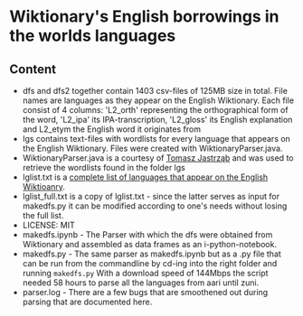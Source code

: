 # Wiktionary's English borrowings in the worlds languages

## Content

- dfs and dfs2 together contain 1403 csv-files of 125MB size in total. File names are languages as they appear on the English Wiktionary. Each file consist of 4 columns: 'L2_orth' representing the orthographical form of the word, 'L2_ipa' its IPA-transcription, 'L2_gloss' its English explanation and L2_etym the English word it originates from
- lgs contains text-files with wordlists for every language that appears on the English Wiktionary. Files were created with WiktionaryParser.java.
- WiktionaryParser.java is a courtesy of [Tomasz Jastrząb](https://scholar.google.com/citations?user=p2EcxaMAAAAJ&hl=pl) and was used to retrieve the wordlists found in the folder lgs 
- lglist.txt is a [complete list of languages that appear on the English Wiktioanry](https://en.wiktionary.org/wiki/Wiktionary:List_of_languages).
- lglist_full.txt is a copy of lglist.txt - since the latter serves as input for makedfs.py it can be modified according to one's needs without losing the full list.
- LICENSE: MIT
- makedfs.ipynb - The Parser with which the dfs were obtained from Wiktionary and assembled as data frames as an i-python-notebook.
- makedfs.py - The same parser as makedfs.ipynb but as a .py file that can be run from the commandline by cd-ing into the right folder and running ```makedfs.py```
With a download speed of 144Mbps the script needed 58 hours to parse all the languages from aari until zuni.
- parser.log - There are a few bugs that are smoothened out during parsing that are documented here.